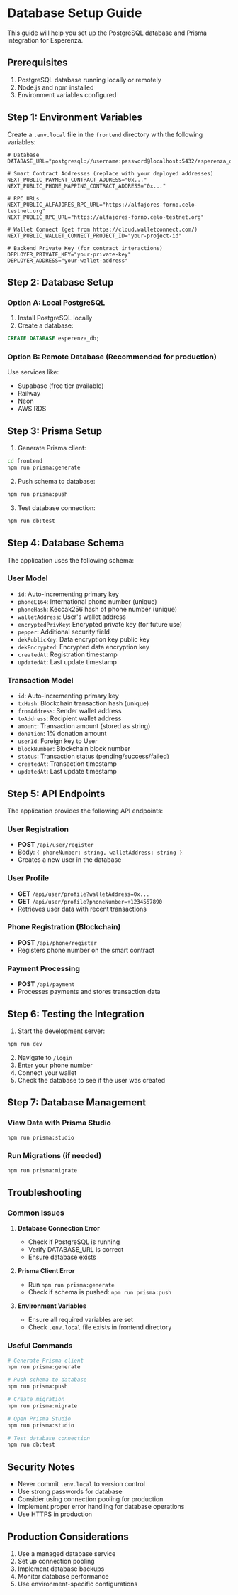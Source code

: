 # Database Setup Guide

This guide will help you set up the PostgreSQL database and Prisma integration for Esperenza.

## Prerequisites

1. PostgreSQL database running locally or remotely
2. Node.js and npm installed
3. Environment variables configured

## Step 1: Environment Variables

Create a `.env.local` file in the `frontend` directory with the following variables:

```env
# Database
DATABASE_URL="postgresql://username:password@localhost:5432/esperenza_db"

# Smart Contract Addresses (replace with your deployed addresses)
NEXT_PUBLIC_PAYMENT_CONTRACT_ADDRESS="0x..."
NEXT_PUBLIC_PHONE_MAPPING_CONTRACT_ADDRESS="0x..."

# RPC URLs
NEXT_PUBLIC_ALFAJORES_RPC_URL="https://alfajores-forno.celo-testnet.org"
NEXT_PUBLIC_RPC_URL="https://alfajores-forno.celo-testnet.org"

# Wallet Connect (get from https://cloud.walletconnect.com/)
NEXT_PUBLIC_WALLET_CONNECT_PROJECT_ID="your-project-id"

# Backend Private Key (for contract interactions)
DEPLOYER_PRIVATE_KEY="your-private-key"
DEPLOYER_ADDRESS="your-wallet-address"
```

## Step 2: Database Setup

### Option A: Local PostgreSQL

1. Install PostgreSQL locally
2. Create a database:
```sql
CREATE DATABASE esperenza_db;
```

### Option B: Remote Database (Recommended for production)

Use services like:
- Supabase (free tier available)
- Railway
- Neon
- AWS RDS

## Step 3: Prisma Setup

1. Generate Prisma client:
```bash
cd frontend
npm run prisma:generate
```

2. Push schema to database:
```bash
npm run prisma:push
```

3. Test database connection:
```bash
npm run db:test
```

## Step 4: Database Schema

The application uses the following schema:

### User Model
- `id`: Auto-incrementing primary key
- `phoneE164`: International phone number (unique)
- `phoneHash`: Keccak256 hash of phone number (unique)
- `walletAddress`: User's wallet address
- `encryptedPrivKey`: Encrypted private key (for future use)
- `pepper`: Additional security field
- `dekPublicKey`: Data encryption key public key
- `dekEncrypted`: Encrypted data encryption key
- `createdAt`: Registration timestamp
- `updatedAt`: Last update timestamp

### Transaction Model
- `id`: Auto-incrementing primary key
- `txHash`: Blockchain transaction hash (unique)
- `fromAddress`: Sender wallet address
- `toAddress`: Recipient wallet address
- `amount`: Transaction amount (stored as string)
- `donation`: 1% donation amount
- `userId`: Foreign key to User
- `blockNumber`: Blockchain block number
- `status`: Transaction status (pending/success/failed)
- `createdAt`: Transaction timestamp
- `updatedAt`: Last update timestamp

## Step 5: API Endpoints

The application provides the following API endpoints:

### User Registration
- **POST** `/api/user/register`
- Body: `{ phoneNumber: string, walletAddress: string }`
- Creates a new user in the database

### User Profile
- **GET** `/api/user/profile?walletAddress=0x...`
- **GET** `/api/user/profile?phoneNumber=+1234567890`
- Retrieves user data with recent transactions

### Phone Registration (Blockchain)
- **POST** `/api/phone/register`
- Registers phone number on the smart contract

### Payment Processing
- **POST** `/api/payment`
- Processes payments and stores transaction data

## Step 6: Testing the Integration

1. Start the development server:
```bash
npm run dev
```

2. Navigate to `/login`
3. Enter your phone number
4. Connect your wallet
5. Check the database to see if the user was created

## Step 7: Database Management

### View Data with Prisma Studio
```bash
npm run prisma:studio
```

### Run Migrations (if needed)
```bash
npm run prisma:migrate
```

## Troubleshooting

### Common Issues

1. **Database Connection Error**
   - Check if PostgreSQL is running
   - Verify DATABASE_URL is correct
   - Ensure database exists

2. **Prisma Client Error**
   - Run `npm run prisma:generate`
   - Check if schema is pushed: `npm run prisma:push`

3. **Environment Variables**
   - Ensure all required variables are set
   - Check `.env.local` file exists in frontend directory

### Useful Commands

```bash
# Generate Prisma client
npm run prisma:generate

# Push schema to database
npm run prisma:push

# Create migration
npm run prisma:migrate

# Open Prisma Studio
npm run prisma:studio

# Test database connection
npm run db:test
```

## Security Notes

- Never commit `.env.local` to version control
- Use strong passwords for database
- Consider using connection pooling for production
- Implement proper error handling for database operations
- Use HTTPS in production

## Production Considerations

1. Use a managed database service
2. Set up connection pooling
3. Implement database backups
4. Monitor database performance
5. Use environment-specific configurations
